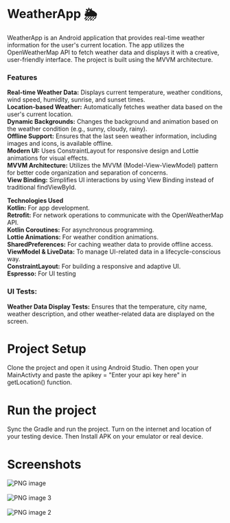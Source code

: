 # WeatherApp 🌦️
WeatherApp is an Android application that provides real-time weather information for the user's current location. The app utilizes the OpenWeatherMap API to fetch weather data and displays it with a creative, user-friendly interface. The project is built using the MVVM architecture.

### Features
**Real-time Weather Data:** Displays current temperature, weather conditions, wind speed, humidity, sunrise, and sunset times.<br>
**Location-based Weather:** Automatically fetches weather data based on the user's current location. <br>
**Dynamic Backgrounds:** Changes the background and animation based on the weather condition (e.g., sunny, cloudy, rainy).<br>
**Offline Support:** Ensures that the last seen weather information, including images and icons, is available offline.<br>
**Modern UI:** Uses ConstraintLayout for responsive design and Lottie animations for visual effects.<br>
**MVVM Architecture:** Utilizes the MVVM (Model-View-ViewModel) pattern for better code organization and separation of concerns.<br>
**View Binding:** Simplifies UI interactions by using View Binding instead of traditional findViewById.<br>

**Technologies Used**<br>
**Kotlin:** For app development.<br>
**Retrofit:** For network operations to communicate with the OpenWeatherMap API.<br>
**Kotlin Coroutines:** For asynchronous programming.<br>
**Lottie Animations:** For weather condition animations.<br>
**SharedPreferences:** For caching weather data to provide offline access.<br>
**ViewModel & LiveData:** To manage UI-related data in a lifecycle-conscious way.<br>
**ConstraintLayout:** For building a responsive and adaptive UI.<br>
**Espresso:** For UI testing <br>

### UI Tests:
**Weather Data Display Tests:** Ensures that the temperature, city name, weather description, and other weather-related data are displayed on the screen.

# Project Setup
Clone the project and open it using Android Studio. Then open your MainActivty and paste the apikey = "Enter your api key here" in getLocation() function.

# Run the project
Sync the Gradle and run the project. Turn on the internet and location of your testing device. Then Install APK on your emulator or real device. 

# Screenshots

![PNG image](https://github.com/user-attachments/assets/e9a8809c-bfa9-4ab8-9030-7e2c1606f519)<br><br>
![PNG image 3](https://github.com/user-attachments/assets/7b5c88bb-4029-4dad-a1fa-7b8d188189c8)<br><br>
![PNG image 2](https://github.com/user-attachments/assets/cc16044a-5404-4f22-b77a-0a84bcfbee9f)<br><br>


